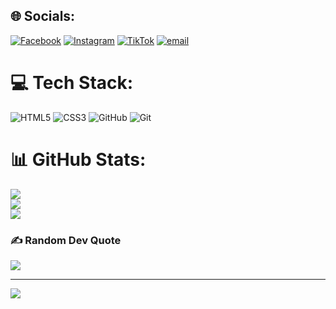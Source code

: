 
## 🌐 Socials:
[![Facebook](https://img.shields.io/badge/Facebook-%231877F2.svg?logo=Facebook&logoColor=white)](https://facebook.com/bruno_nicolass) [![Instagram](https://img.shields.io/badge/Instagram-%23E4405F.svg?logo=Instagram&logoColor=white)](https://instagram.com/bruno_nicolass) [![TikTok](https://img.shields.io/badge/TikTok-%23000000.svg?logo=TikTok&logoColor=white)](https://tiktok.com/@bruno_nicolass) [![email](https://img.shields.io/badge/Email-D14836?logo=gmail&logoColor=white)](mailto:brunopinolli.23@gmail.com) 

# 💻 Tech Stack:
![HTML5](https://img.shields.io/badge/html5-%23E34F26.svg?style=plastic&logo=html5&logoColor=white) ![CSS3](https://img.shields.io/badge/css3-%231572B6.svg?style=plastic&logo=css3&logoColor=white) ![GitHub](https://img.shields.io/badge/github-%23121011.svg?style=plastic&logo=github&logoColor=white) ![Git](https://img.shields.io/badge/git-%23F05033.svg?style=plastic&logo=git&logoColor=white)
# 📊 GitHub Stats:
![](https://github-readme-stats.vercel.app/api?username=BPinolli&theme=dark&hide_border=false&include_all_commits=false&count_private=false)<br/>
![](https://nirzak-streak-stats.vercel.app/?user=BPinolli&theme=dark&hide_border=false)<br/>
![](https://github-readme-stats.vercel.app/api/top-langs/?username=BPinolli&theme=dark&hide_border=false&include_all_commits=false&count_private=false&layout=compact)

### ✍️ Random Dev Quote
![](https://quotes-github-readme.vercel.app/api?type=horizontal&theme=radical)

---
[![](https://visitcount.itsvg.in/api?id=BPinolli&icon=0&color=0)](https://visitcount.itsvg.in)

<!-- Proudly created with GPRM ( https://gprm.itsvg.in ) -->
